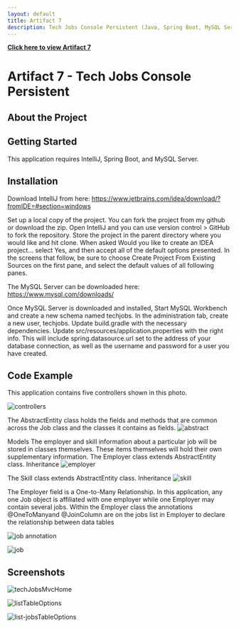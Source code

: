 ```yaml
---
layout: default
title: Artifact 7
description: Tech Jobs Console Persistent (Java, Spring Boot, MySQL Server)
---
```


[**Click here to view Artifact 7**](https://github.com/Matt87c/java-web-dev-techjobs-persistent3/tree/master/java-web-dev-techjobs-persistent2/java-web-dev-techjobs-persistent-master)

# Artifact 7 - Tech Jobs Console Persistent

## About the Project


## Getting Started
This application requires IntelliJ, Spring Boot, and MySQL Server.  

## Installation
Download IntelliJ from here:
https://www.jetbrains.com/idea/download/?fromIDE=#section=windows

Set up a local copy of the project.  You can fork the project from my github or download the zip.  Open IntelliJ and you can use version control > GitHub to fork the repository.  Store the project in the parent directory where you would like and hit clone.  When asked Would you like to create an IDEA project… select Yes, and then accept all of the default options presented.  In the screens that follow, be sure to choose Create Project From Existing Sources on the first pane, and select the default values of all following panes.

The MySQL Server can be downloaded here:
https://www.mysql.com/downloads/

Once MySQL Server is downloaded and installed, Start MySQL Workbench and create a new schema named techjobs.  In the administration tab, create a new user, techjobs.  Update build.gradle with the necessary dependencies.  Update src/resources/application.properties with the right info. This will include spring.datasource.url set to the address of your database connection, as well as the username and password for a user you have created.
## Code Example
This application contains five controllers shown in this photo.

![controllers](https://user-images.githubusercontent.com/35537679/157592894-63559974-38c0-4cac-a2c7-073bfac94aa8.png)

The AbstractEntity class holds the fields and methods that are common across the Job class and the classes it contains as fields.
![abstract](https://user-images.githubusercontent.com/35537679/157593822-6c1558ab-3260-45ba-9b07-19a467747d51.png)

Models
The employer and skill information about a particular job will be stored in classes themselves. These items themselves will hold their own supplementary information.
The Employer class extends AbstractEntity class.  Inheritance
![employer](https://user-images.githubusercontent.com/35537679/157594173-05a9f793-e588-4a02-ae79-b9545102daf7.png)

The Skill class extends AbstractEntity class.  Inheritance
![skill](https://user-images.githubusercontent.com/35537679/157594231-0b893950-54e0-4b75-ac1f-5b251d7e25cd.png)

The Employer field is a One-to-Many Relationship.  In this application, any one Job object is affiliated with one employer while one Employer may contain several jobs.  Within the Employer class the annotations @OneToManyand @JoinColumn are on the jobs list in Employer to declare the relationship between data tables

![job annotation](https://user-images.githubusercontent.com/35537679/157594991-32198586-88fe-4c62-8203-beb7ac48af63.png)

![job](https://user-images.githubusercontent.com/35537679/157594725-b110f9ad-035d-4ad2-9256-de8dab7b4076.png)


## Screenshots

![techJobsMvcHome](https://user-images.githubusercontent.com/35537679/157591719-7abfbea4-954b-4762-8928-cff66f42554b.png)

![listTableOptions](https://user-images.githubusercontent.com/35537679/157591727-aec8bd9e-cd46-4b31-832d-914a22f37daa.png)

![list-jobsTableOptions](https://user-images.githubusercontent.com/35537679/157591769-222cfd75-2c44-463d-b6ed-6497e9ad7861.png)

